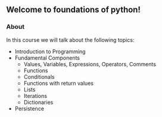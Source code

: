 ## Welcome to foundations of python!

### About 

In this course we will talk about the following topics:

* Introduction to Programming
* Fundamental Components
  * Values, Variables, Expressions, Operators, Comments
  * Functions
  * Conditionals
  * Functions with return values
  * Lists
  * Iterations
  * Dictionaries
* Persistence

